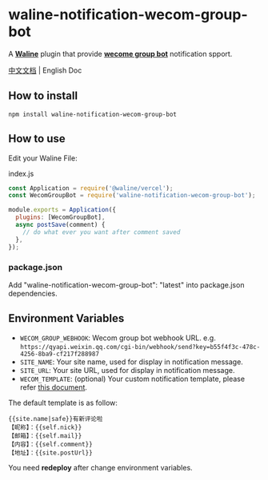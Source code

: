 # waline-notification-wecom-group-bot

A [**Waline**](https://waline.js.org/) plugin that provide [**wecome group bot**](https://developer.work.weixin.qq.com/document/path/91770) notification spport.

[中文文档](./README_CN.md) | English Doc

## How to install
```shell
npm install waline-notification-wecom-group-bot
```

## How to use
Edit your Waline File:

index.js
```js
const Application = require('@waline/vercel');
const WecomGroupBot = require('waline-notification-wecom-group-bot');

module.exports = Application({
  plugins: [WecomGroupBot],
  async postSave(comment) {
    // do what ever you want after comment saved
  },
});
```

### package.json
Add "waline-notification-wecom-group-bot": "latest" into package.json dependencies.


## Environment Variables

- `WECOM_GROUP_WEBHOOK`: Wecom group bot webhook URL. e.g. `https://qyapi.weixin.qq.com/cgi-bin/webhook/send?key=b55f4f3c-478c-4256-8ba9-cf217f288987`
- `SITE_NAME`: Your site name, used for display in notification message.
- `SITE_URL`: Your site URL, used for display in notification message.
- `WECOM_TEMPLATE`: (optional) Your custom notification template, please refer [this document](https://waline.js.org/en/guide/features/notification.html#notification-template).

The default template is as follow:
```shell
{{site.name|safe}}有新评论啦
【昵称】：{{self.nick}}
【邮箱】：{{self.mail}}
【内容】：{{self.comment}}
【地址】：{{site.postUrl}}
```

You need **redeploy** after change environment variables.
